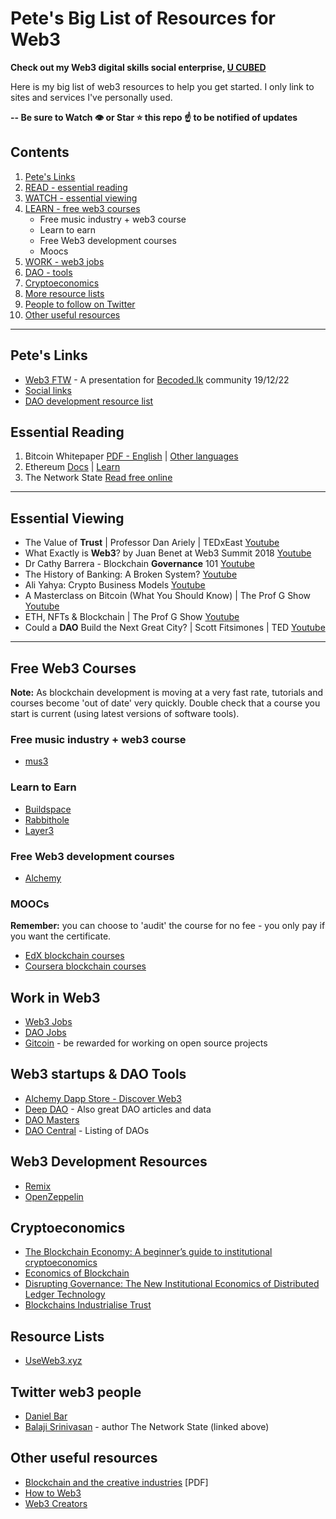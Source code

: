 # Pete's Big List of Resources for Web3

**Check out my Web3 digital skills social enterprise, [U CUBED](https://www.ucubed.co)** 

Here is my big list of web3 resources to help you get started. I only link to sites and services I've personally used.

**-- Be sure to Watch 👁️ or Star ⭐️ this repo ☝️ to be notified of updates**

## Contents
1. [Pete's Links](#petes-links)
1. [READ - essential reading](#essential-reading)
2. [WATCH - essential viewing](#essential-viewing)
3. [LEARN - free web3 courses](#free-web3-courses)
    - Free music industry + web3 course
    - Learn to earn
    - Free Web3 development courses
    - Moocs
4. [WORK - web3 jobs](#work-in-web3)
5. [DAO - tools](#dao-tools)
6. [Cryptoeconomics](#cryptoeconomics)
7. [More resource lists](#resource-lists)
8. [People to follow on Twitter](#twitter-web3-people)
9. [Other useful resources](#other-useful-resources)

---

## Pete's Links
- [Web3 FTW](https://pitch.com/public/5b9a0b6c-8f22-4ab5-b861-f8bc8a5cddb9) - A presentation for [Becoded.lk](https://becoded.lk) community 19/12/22
- [Social links](https://bit.ly/m/pete-argent)
- [DAO development resource list](https://socialimpactinnovation.notion.site/72c77a4840d34412962e94368ff442c4?v=73d6be7902f3407d9a20f9bb92b74124)

## Essential Reading
1. Bitcoin Whitepaper [PDF - English](https://bitcoin.org/bitcoin.pdf) | [Other languages](https://bitcoin.org/en/bitcoin-paper)
2. Ethereum [Docs](https://ethereum.org/en/developers/docs/) | [Learn](https://ethereum.org/en/learn/)
3. The Network State [Read free online](https://thenetworkstate.com/)

---

## Essential Viewing
- The Value of **Trust** | Professor Dan Ariely | TEDxEast [Youtube](https://youtu.be/mwzBJF5Q7Vw?t=95)
- What Exactly is **Web3**? by Juan Benet at Web3 Summit 2018 [Youtube](https://www.youtube.com/watch?v=l44z35vabvA)
- Dr Cathy Barrera - Blockchain **Governance** 101 [Youtube](https://www.youtube.com/watch?v=LNTsQsm6B44)
- The History of Banking: A Broken System? [Youtube](https://www.youtube.com/watch?v=aIQY44LCIjc)
- Ali Yahya: Crypto Business Models [Youtube](https://www.youtube.com/watch?v=AI1N6dY8vSQ)
- A Masterclass on Bitcoin (What You Should Know) | The Prof G Show [Youtube](https://www.youtube.com/watch?v=1AVLV3fq4Ic)
- ETH, NFTs & Blockchain | The Prof G Show [Youtube](https://www.youtube.com/watch?v=EZLDwnXGzOM)
- Could a **DAO** Build the Next Great City? | Scott Fitsimones | TED [Youtube](https://www.youtube.com/watch?v=zTStDvUtQWc)

---

## Free Web3 Courses

**Note:** As blockchain development is moving at a very fast rate, tutorials and courses become 'out of date' very quickly. Double check that a course you start is current (using latest versions of software tools).

### Free music industry + web3 course
- [mus3](https://www.mus3.io/)

### Learn to Earn
- [Buildspace](https://buildspace.so/)
- [Rabbithole](https://rabbithole.gg/)
- [Layer3](https://beta.layer3.xyz/bounties)

### Free Web3 development courses
- [Alchemy](https://university.alchemy.com/)

### MOOCs
**Remember:** you can choose to 'audit' the course for no fee - you only pay if you want the certificate.
- [EdX blockchain courses](https://www.edx.org/learn/blockchain)
- [Coursera blockchain courses](https://www.coursera.org/courses?query=blockchain)

## Work in Web3
- [Web3 Jobs](https://web3.career/)
- [DAO Jobs](https://daomatch.xyz/)
- [Gitcoin](https://gitcoin.co/bounties/funder) - be rewarded for working on open source projects

## Web3 startups & DAO Tools
- [Alchemy Dapp Store - Discover Web3](https://www.alchemy.com/dapps)
- [Deep DAO](https://deepdao.io/dao_tools) - Also great DAO articles and data
- [DAO Masters](https://www.daomasters.xyz/)
- [DAO Central](https://daocentral.com/) - Listing of DAOs

## Web3 Development Resources
- [Remix](https://remix-project.org/)
- [OpenZeppelin](https://docs.openzeppelin.com/learn/)

## Cryptoeconomics
- [The Blockchain Economy: A beginner’s guide to institutional cryptoeconomics](https://medium.com/cryptoeconomics-australia/the-blockchain-economy-a-beginners-guide-to-institutional-cryptoeconomics-64bf2f2beec4)
- [Economics of Blockchain](https://papers.ssrn.com/sol3/papers.cfm?abstract_id=2744751)
- [Disrupting Governance: The New Institutional Economics of Distributed Ledger Technology](https://papers.ssrn.com/sol3/papers.cfm?abstract_id=2811995)
- [Blockchains Industrialise Trust](https://papers.ssrn.com/sol3/papers.cfm?abstract_id=3074070)

## Resource Lists
- [UseWeb3.xyz](https://www.useweb3.xyz/)

## Twitter web3 people
- [Daniel Bar](https://twitter.com/danieltbar)
- [Balaji Srinivasan](https://twitter.com/balajis) - author The Network State (linked above)

## Other useful resources
- [Blockchain and the creative industries](https://apo.org.au/sites/default/files/resource-files/2019-11/apo-nid267131.pdf) [PDF]
- [How to Web3](https://www.howtoweb3.guide/)
- [Web3 Creators](https://www.web3creators.com/learn-web3)
